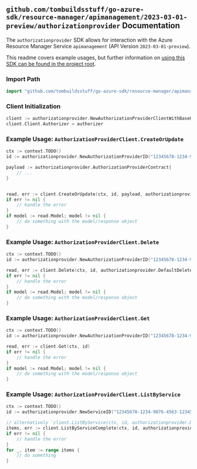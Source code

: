 
## `github.com/tombuildsstuff/go-azure-sdk/resource-manager/apimanagement/2023-03-01-preview/authorizationprovider` Documentation

The `authorizationprovider` SDK allows for interaction with the Azure Resource Manager Service `apimanagement` (API Version `2023-03-01-preview`).

This readme covers example usages, but further information on [using this SDK can be found in the project root](https://github.com/tombuildsstuff/go-azure-sdk/tree/main/docs).

### Import Path

```go
import "github.com/tombuildsstuff/go-azure-sdk/resource-manager/apimanagement/2023-03-01-preview/authorizationprovider"
```


### Client Initialization

```go
client := authorizationprovider.NewAuthorizationProviderClientWithBaseURI("https://management.azure.com")
client.Client.Authorizer = authorizer
```


### Example Usage: `AuthorizationProviderClient.CreateOrUpdate`

```go
ctx := context.TODO()
id := authorizationprovider.NewAuthorizationProviderID("12345678-1234-9876-4563-123456789012", "example-resource-group", "serviceValue", "authorizationProviderIdValue")

payload := authorizationprovider.AuthorizationProviderContract{
	// ...
}


read, err := client.CreateOrUpdate(ctx, id, payload, authorizationprovider.DefaultCreateOrUpdateOperationOptions())
if err != nil {
	// handle the error
}
if model := read.Model; model != nil {
	// do something with the model/response object
}
```


### Example Usage: `AuthorizationProviderClient.Delete`

```go
ctx := context.TODO()
id := authorizationprovider.NewAuthorizationProviderID("12345678-1234-9876-4563-123456789012", "example-resource-group", "serviceValue", "authorizationProviderIdValue")

read, err := client.Delete(ctx, id, authorizationprovider.DefaultDeleteOperationOptions())
if err != nil {
	// handle the error
}
if model := read.Model; model != nil {
	// do something with the model/response object
}
```


### Example Usage: `AuthorizationProviderClient.Get`

```go
ctx := context.TODO()
id := authorizationprovider.NewAuthorizationProviderID("12345678-1234-9876-4563-123456789012", "example-resource-group", "serviceValue", "authorizationProviderIdValue")

read, err := client.Get(ctx, id)
if err != nil {
	// handle the error
}
if model := read.Model; model != nil {
	// do something with the model/response object
}
```


### Example Usage: `AuthorizationProviderClient.ListByService`

```go
ctx := context.TODO()
id := authorizationprovider.NewServiceID("12345678-1234-9876-4563-123456789012", "example-resource-group", "serviceValue")

// alternatively `client.ListByService(ctx, id, authorizationprovider.DefaultListByServiceOperationOptions())` can be used to do batched pagination
items, err := client.ListByServiceComplete(ctx, id, authorizationprovider.DefaultListByServiceOperationOptions())
if err != nil {
	// handle the error
}
for _, item := range items {
	// do something
}
```
